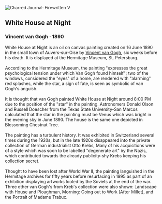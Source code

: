 <div class="artwork-of-the-day">
  <div class="container">
    <div class="img-wrapper">
      <img
        src="https://uploads1.wikiart.org/00161/images/vincent-van-gogh/white-house-at-night.jpg!Large.jpg"
        alt="Charred Journal: Firewritten V" />
    </div>
    <div class="artwork-detail">
      <div class="artwork-origin"> 
        <h2 class="artwork-name">White House at Night</h2>
        <h3 class="artist">
          Vincent van Gogh
                    ·  1890
        </h3>
      </div>
      <p class="description">
        <span class="artwork-description-text ng-binding" ng-bind-html="viewModel.ArtworkOfTheDay.Description | unsafe">White House at Night is an oil on canvas painting created on 16 June 1890 in the small town of Auvers-sur-Oise by <a target="_blank" href="/en/vincent-van-gogh">Vincent van Gogh</a>, six weeks before his death. It is displayed at the Hermitage Museum, St. Petersburg.
<br>
<br>According to the Hermitage Museum, the painting "expresses the great psychological tension under which Van Gogh found himself"; two of the windows, considered the "eyes" of a home, are rendered with "alarming" red splashes, while the star, a sign of fate, is seen as symbolic of van Gogh's anguish.
<br>
<br>It is thought that van Gogh painted White House at Night around 8:00 PM due to the position of the "star" in the painting. Astronomers Donald Olson and Russell Doescher from the Texas State University-San Marcos calculated that the star in the painting must be Venus which was bright in the evening sky in June 1890. The house is the same one depicted in Blossoming Chestnut Tree.
<br>
<br>The painting has a turbulent history. It was exhibited in Switzerland several times during the 1920s, but in the late 1920s disappeared into the private collection of German industrialist Otto Krebs, Many of his acquisitions were of a style which was soon to be labelled "degenerate art" by the Nazis, which contributed towards the already publicity-shy Krebs keeping his collection secret.
<br>
<br>Thought to have been lost after World War II, the painting languished in the Hermitage archives for fifty years before resurfacing in 1995 as part of an exhibition displaying artworks looted by the Soviets at the end of the war. Three other van Gogh's from Kreb's collection were also shown: Landscape with House and Ploughman, Morning: Going out to Work (After Millet), and the Portrait of Madame Trabuc.</span>
                        <div class="text-shadow-container" ng-show="showShadow" style=""></div>
      </p>
    </div>
  </div>

</div>
